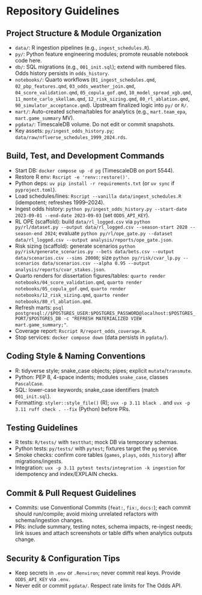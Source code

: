 # Repository Guidelines

## Project Structure & Module Organization
- `data/`: R ingestion pipelines (e.g., `ingest_schedules.R`).
- `py/`: Python feature engineering modules; promote reusable notebook code here.
- `db/`: SQL migrations (e.g., `001_init.sql`); extend with numbered files. Odds history persists in `odds_history`.
- `notebooks/`: Quarto workflows (`01_ingest_schedules.qmd`, `02_pbp_features.qmd`, `03_odds_weather_join.qmd`, `04_score_validation.qmd`, `05_copula_gof.qmd`, `10_model_spread_xgb.qmd`, `11_monte_carlo_skellam.qmd`, `12_risk_sizing.qmd`, `80_rl_ablation.qmd`, `90_simulator_acceptance.qmd`). Upstream finalized logic into `py/` or `R/`.
- `mart/`: Auto-created schema/tables for analytics (e.g., `mart.team_epa`, `mart.game_summary` MV).
- `pgdata/`: TimescaleDB volume. Do not edit or commit snapshots.
- Key assets: `py/ingest_odds_history.py`; `data/raw/nflverse_schedules_1999_2024.rds`.

## Build, Test, and Development Commands
- Start DB: `docker compose up -d pg` (TimescaleDB on port 5544).
- Restore R env: `Rscript -e 'renv::restore()'`.
- Python deps: `uv pip install -r requirements.txt` (or `uv sync` if `pyproject.toml`).
- Load schedules/lines: `Rscript --vanilla data/ingest_schedules.R` (idempotent; refreshes 1999–2024).
- Ingest odds history: `python py/ingest_odds_history.py --start-date 2023-09-01 --end-date 2023-09-03` (set `ODDS_API_KEY`).
- RL OPE (scaffold): build `data/rl_logged.csv` via `python py/rl/dataset.py --output data/rl_logged.csv --season-start 2020 --season-end 2024`; evaluate `python py/rl/ope_gate.py --dataset data/rl_logged.csv --output analysis/reports/ope_gate.json`.
- Risk sizing (scaffold): generate scenarios `python py/risk/generate_scenarios.py --bets data/bets.csv --output data/scenarios.csv --sims 20000`; size `python py/risk/cvar_lp.py --scenarios data/scenarios.csv --alpha 0.95 --output analysis/reports/cvar_stakes.json`.
- Quarto renders for dissertation figures/tables: `quarto render notebooks/04_score_validation.qmd`, `quarto render notebooks/05_copula_gof.qmd`, `quarto render notebooks/12_risk_sizing.qmd`, `quarto render notebooks/80_rl_ablation.qmd`.
- Refresh marts: `psql postgresql://$POSTGRES_USER:$POSTGRES_PASSWORD@localhost:$POSTGRES_PORT/$POSTGRES_DB -c "REFRESH MATERIALIZED VIEW mart.game_summary;"`.
- Coverage report: `Rscript R/report_odds_coverage.R`.
- Stop services: `docker compose down` (data persists in `pgdata/`).

## Coding Style & Naming Conventions
- R: tidyverse style; snake_case objects; pipes; explicit `mutate`/`transmute`.
- Python: PEP 8, 4-space indents; modules `snake_case`, classes `PascalCase`.
- SQL: lower-case keywords; snake_case identifiers (match `001_init.sql`).
- Formatting: `styler::style_file()` (R); `uvx -p 3.11 black .` and `uvx -p 3.11 ruff check . --fix` (Python) before PRs.

## Testing Guidelines
- R tests: `R/tests/` with `testthat`; mock DB via temporary schemas.
- Python tests: `py/tests/` with `pytest`; fixtures target the `pg` service.
- Smoke checks: confirm core tables (`games`, `plays`, `odds_history`) after migrations/ingests.
- Integration: `uvx -p 3.11 pytest tests/integration -k ingestion` for idempotency and index/EXPLAIN checks.

## Commit & Pull Request Guidelines
- Commits: use Conventional Commits (`feat:`, `fix:`, `docs:`); each commit should run/compile; avoid mixing unrelated refactors with schema/ingestion changes.
- PRs: include summary, testing notes, schema impacts, re-ingest needs; link issues and attach screenshots or table diffs when analytics outputs change.

## Security & Configuration Tips
- Keep secrets in `.env` or `.Renviron`; never commit real keys. Provide `ODDS_API_KEY` via `.env`.
- Never edit or commit `pgdata/`. Respect rate limits for The Odds API.
